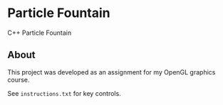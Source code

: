 # Particle Fountain
C++ Particle Fountain

## About
This project was developed as an assignment for my OpenGL graphics course.

See `instructions.txt` for key controls.
